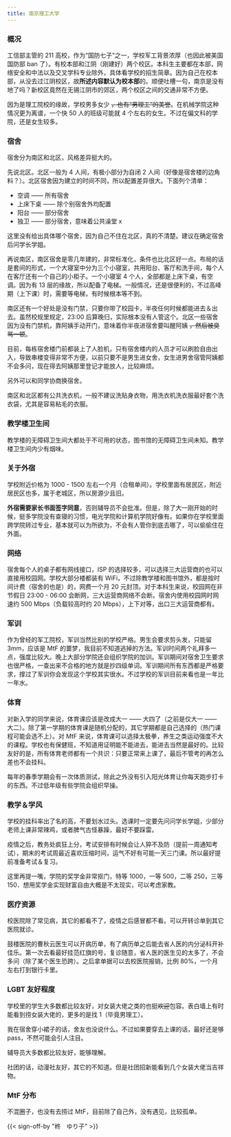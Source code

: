 ```yaml
---
title: 南京理工大学
---
```


### 概况

工信部主管的 211 高校，作为“国防七子”之一，学校军工背景浓厚（也因此被美国国防部 ban 了）。有校本部和江阴（刚建好）两个校区。本科生主要都在本部，网络安全和中法以及交叉学科专业除外，具体看学校的招生简章。因为自己在校本部，从没去过江阴校区，故**所述内容默认为校本部**的。顺便吐槽一句，南京是没有地了吗？新校区竟然在无锡江阴市的郊区，两个校区之间的交通非常不方便。

因为是理工院校的缘故，学校男多女少 ~~，也有“男理工”的美誉~~。在机械学院这种情况更为离谱，一个快 50 人的班级可能就 4 个左右的女生。不过在偏文科的学院，还是女生较多。

### 宿舍

宿舍分为南区和北区，风格差异挺大的。

先说北区。北区一般为 4 人间，有极小部分为自闭 2 人间（好像是宿舍楼的边角料？）。北区宿舍因为建立的时间不同，所以配置差异很大。下面列个清单：

- 空调 —— 所有宿舍
- 上床下桌 —— 除个别宿舍外均配置
- 阳台 —— 部分宿舍
- 独卫 —— 部分宿舍，意味着公共澡堂 x

这里没有给出具体哪个宿舍，因为自己不住在北区，真的不清楚。建议在确定宿舍后问学长学姐。

再说南区，南区宿舍是零几年建的，非常标准化，条件也比北区好一点。布局的话是套间的形式，一个大寝室中分为三个小寝室，共用阳台、客厅和洗手间，每个人在客厅还有一个自己的小柜子。一个小寝室 4 个人，全部都是上床下桌，有空调。因为有 13 层的缘故，所以配备了电梯。一般情况，还是很便利的，不过高峰期（上下课）时，需要等电梯，有时候根本等不到。

南区还有一个好处是没有门禁，只要你带了校园卡，半夜任何时候都能进去＆出去。虽然校规里规定，23:00 后算晚归，实际根本没有人管这个。北区一些宿舍因为没有门禁机，靠阿姨手动开门，意味着你半夜进宿舍要叫醒阿姨 ~~，然后被臭骂一顿~~。

目前，每栋宿舍楼门前都装上了人脸机，只有宿舍楼内的人员才可以刷脸自由出入，导致串楼变得非常不方便，以前只要不是男生进女舍，女生进男舍宿管阿姨都不会多问，现在得去阿姨那里登记才能放人，比较麻烦。

另外可以和同学协商换宿舍。

南区和北区都有公共洗衣机，一般不建议洗贴身衣物，用洗衣机洗衣服最好套个洗衣袋，尤其是容易粘毛的衣服。

### 教学楼卫生间

教学楼的无障碍卫生间大都处于不可用的状态，图书馆的无障碍卫生间未知。教学楼卫生间内少有烟味。

### 关于外宿

学校附近价格为 1000 - 1500 左右一个月（合租单间）。学校里面有居民区，附近居民区也多，属于老城区，所以房源少且旧。

**外宿需要家长书面签字同意**，否则辅导员不会批准。但是，除了大一刚开始的时候，挺多学院没有查寝的习惯，电光学院和计算机学院好像有。如果你在学校里面跨学院转过专业，基本就可以为所欲为，不会有人管你到底去哪了，可以偷偷住在外面。

### 网络

宿舍每个人的桌子都有网线接口，ISP 的选择较多，可以选择三大运营商的也可以直接用校园网。学校大部分楼都装有 WiFi，不过除教学楼和图书馆外，都是按时间计费（宿舍的也是）的，网费一个月 20 元封顶。对于本科生来说，校园网在非节假日 23:00 - 06:00 会断网，三大运营商网络不会断。宿舍内使用校园网时网速约 500 Mbps（负载较高时约 20 Mbps），上下对等，出口三大运营商都有。

### 军训

作为曾经的军工院校，军训当然比别的学校严格。男生会要求剪头发，只能留 3mm，应该是 MtF 的噩梦，我目前不知道逃掉的方法。军训时间两个礼拜多一点，强度比较大。晚上大部分学院还会组织学院的加训。军训期间对宿舍卫生要求也很严格，一查出来不合格的地方就是抄四级单词。军训期间所有东西都是严格要求，撑过了军训你会发现这个学校其实很水。不过学校的军训目前来看也是一年比一年水。

### 体育

对新入学的同学来说，体育课应该是改成大一 —— 大四了（之前是仅大一 —— 大二）。除了第一学期的体育课是随机分配的，其它学期都是自己选择的（热门课程可能会选不上）。对 MtF 来说，体育课可以选择太极拳，养生之类运动强度不大的课程。学校也有保健班，不知道用证明能不能进去，能进去当然是最好的。比较友好的是，所有体育老师都有一个共识：只要正常来上课了，最后不管考的再怎么差也不会挂科。

每年的春季学期会有一次体质测试，除此之外没有引入阳光体育让你每天跑步打卡的东西。不过低年级有些学院会组织早操。

### 教学＆学风

学校的挂科率出了名的高，不要划水过头。选课时一定要先问问学长学姐，少部分老师上课非常辣鸡，或者脾气古怪暴躁，最好不要踩雷。

疫情之后，教务处疯狂上分，考试安排有时候会让人猝不及防（提前一周通知考试），期末的考试周最近喜欢压缩时间，运气不好有可能一天三门课。所以最好提前准备考试＆复习。

这里再提一嘴，学院的奖学金非常抠门，特等 1000，一等 500，二等 250，三等 150．想用奖学金实现财富自由大概是不太现实，可以考虑家教。

### 医疗资源

校医院除了常见病，其它的都看不了，疫情之后感冒都不看。可以开转诊单到其它医院就诊。

鼓楼医院的曹秋云医生可以开病历单，有了病历单之后能去省人医的内分泌科开补佳乐。第一次去看最好挂范红旗的号，复诊随意，省人医的医生见的太多了，不会多问（除了某个医生恐跨）。之后拿单据可以去校医院报销，比例 80%，一个月左右打到银行卡里。

### LGBT 友好程度

学校里的学生大多数都比较友好，对女装大佬之类的也挺~~欢迎~~包容。表白墙上有时能看到捞女装大佬的，更多的是找 1（毕竟男理工）。

我在宿舍穿小裙子的话，舍友也没说什么。不过如果要穿去上课的话，最好还是够 pass，不然可能会引人注目。

辅导员大多数都比较友好，能够理解。

社团的话，动漫社友好，其它的不知道。但是社团招新能看到几个女装大佬当吉祥物。

### MtF 分布

不混圈子，也没有去捞过 MtF，目前除了自己外，没有遇见，比较孤单。

{{< sign-off-by "柊　ゆり子" >}}
